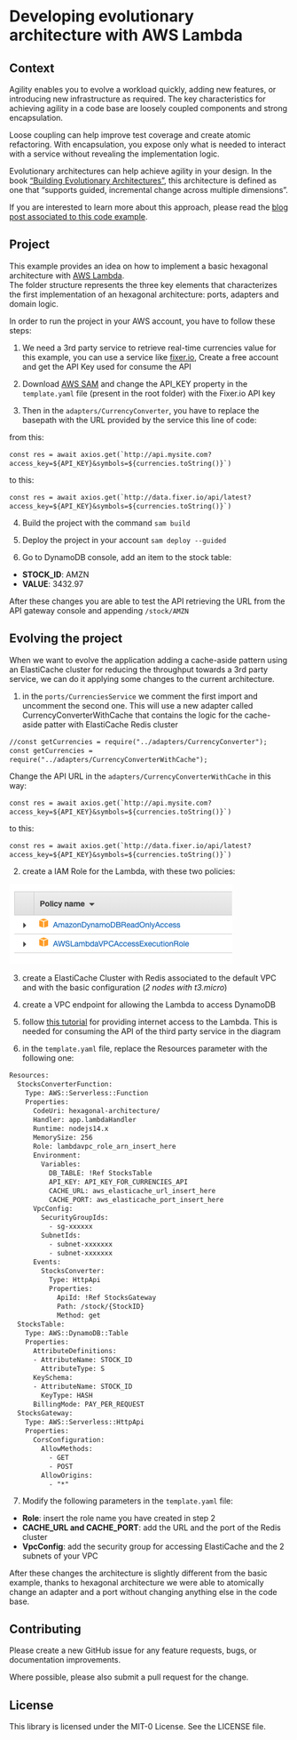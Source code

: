 # Developing evolutionary architecture with AWS Lambda

## Context
Agility enables you to evolve a workload quickly, adding new features, or introducing new infrastructure as required. The key characteristics for achieving agility in a code base are loosely coupled components and strong encapsulation.

Loose coupling can help improve test coverage and create atomic refactoring. With encapsulation, you expose only what is needed to interact with a service without revealing the implementation logic.

Evolutionary architectures can help achieve agility in your design. In the book [“Building Evolutionary Architectures”](https://learning.oreilly.com/library/view/building-evolutionary-architectures/9781491986356/), this architecture is defined as one that “supports guided, incremental change across multiple dimensions”.

If you are interested to learn more about this approach, please read the [blog post associated to this code example]().

## Project
This example provides an idea on how to implement a basic hexagonal architecture with [AWS Lambda](https://aws.amazon.com/lambda/).    
The folder structure represents the three key elements that characterizes the first implementation of an hexagonal architecture: ports, adapters and domain logic.

In order to run the project in your AWS account, you have to follow these steps:

1. We need a 3rd party service to retrieve real-time currencies value for this example, you can use a service like [fixer.io](https://fixer.io/), Create a free account and get the API Key used for consume the API

2. Download [AWS SAM](https://aws.amazon.com/serverless/sam/) and change the API_KEY property in the ```template.yaml``` file (present in the root folder) with the Fixer.io API key

3. Then in the ```adapters/CurrencyConverter```, you have to replace the basepath with the URL provided by the service this line of code:

from this:
```
const res = await axios.get(`http://api.mysite.com?access_key=${API_KEY}&symbols=${currencies.toString()}`)
```

to this:
```
const res = await axios.get(`http://data.fixer.io/api/latest?access_key=${API_KEY}&symbols=${currencies.toString()}`)
```

4. Build the project with the command ```sam build```

5. Deploy the project in your account ```sam deploy --guided```

6. Go to DynamoDB console, add an item to the stock table:

- __STOCK_ID__: AMZN
- __VALUE__: 3432.97

After these changes you are able to test the API retrieving the URL from the API gateway console and appending ```/stock/AMZN```

## Evolving the project

When we want to evolve the application adding a cache-aside pattern using an ElastiCache cluster for reducing the throughput towards a 3rd party service, we can do it applying some changes to the current architecture.    


1. in the ```ports/CurrenciesService``` we comment the first import and uncomment the second one. This will use a new adapter called CurrencyConverterWithCache that contains the logic for the cache-aside patter with ElastiCache Redis cluster

```
//const getCurrencies = require("../adapters/CurrencyConverter");
const getCurrencies = require("../adapters/CurrencyConverterWithCache");
```
Change the API URL in the ```adapters/CurrencyConverterWithCache``` in this way:

```
const res = await axios.get(`http://api.mysite.com?access_key=${API_KEY}&symbols=${currencies.toString()}`)
```

to this:
```
const res = await axios.get(`http://data.fixer.io/api/latest?access_key=${API_KEY}&symbols=${currencies.toString()}`)
```

2. create a IAM Role for the Lambda, with these two policies:

![IAM role policies](./policies.png)

3. create a ElastiCache Cluster with Redis associated to the default VPC and with the basic configuration (_2 nodes with t3.micro_)

4. create a VPC endpoint for allowing the Lambda to access DynamoDB

5. follow [this tutorial](https://aws.amazon.com/premiumsupport/knowledge-center/internet-access-lambda-function/) for providing internet access to the Lambda. This is needed for consuming the API of the third party service in the diagram

6. in the ```template.yaml``` file, replace the Resources parameter with the following one:

```
Resources:
  StocksConverterFunction:
    Type: AWS::Serverless::Function
    Properties:
      CodeUri: hexagonal-architecture/
      Handler: app.lambdaHandler
      Runtime: nodejs14.x
      MemorySize: 256
      Role: lambdavpc_role_arn_insert_here
      Environment:
        Variables:
          DB_TABLE: !Ref StocksTable
          API_KEY: API_KEY_FOR_CURRENCIES_API
          CACHE_URL: aws_elasticache_url_insert_here
          CACHE_PORT: aws_elasticache_port_insert_here
      VpcConfig:
        SecurityGroupIds:
          - sg-xxxxxx
        SubnetIds:
          - subnet-xxxxxxx
          - subnet-xxxxxxx
      Events:
        StocksConverter:
          Type: HttpApi 
          Properties:
            ApiId: !Ref StocksGateway
            Path: /stock/{StockID}
            Method: get
  StocksTable:
    Type: AWS::DynamoDB::Table
    Properties:
      AttributeDefinitions:
      - AttributeName: STOCK_ID
        AttributeType: S
      KeySchema:
      - AttributeName: STOCK_ID
        KeyType: HASH
      BillingMode: PAY_PER_REQUEST
  StocksGateway:
    Type: AWS::Serverless::HttpApi
    Properties:
      CorsConfiguration:
        AllowMethods:
          - GET
          - POST
        AllowOrigins:
          - "*"
```

7. Modify the following parameters in the ```template.yaml``` file:

- __Role__: insert the role name you have created in step 2
- __CACHE_URL and CACHE_PORT__: add the URL and the port of the Redis cluster
- __VpcConfig__: add the security group for accessing ElastiCache and the 2 subnets of your VPC

After these changes the architecture is slightly different from the basic example, thanks to hexagonal architecture we were able to atomically change an adapter and a port without changing anything else in the code base.

## Contributing

Please create a new GitHub issue for any feature requests, bugs, or documentation improvements.

Where possible, please also submit a pull request for the change.

## License

This library is licensed under the MIT-0 License. See the LICENSE file.